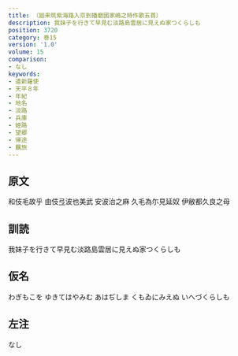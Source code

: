 ```yaml
---
title: （廻来筑紫海路入京到播磨國家嶋之時作歌五首）
description: 我妹子を行きて早見む淡路島雲居に見えぬ家つくらしも
position: 3720
category: 巻15
version: '1.0'
volume: 15
comparison:
- なし
keywords:
- 遣新羅使
- 天平８年
- 年紀
- 地名
- 淡路
- 兵庫
- 姫路
- 望郷
- 帰途
- 羈旅
---
```


## 原文

和伎毛故乎 由伎弖波也美武 安波治之麻 久毛為尓見延奴 伊敝都久良之母

## 訓読

我妹子を行きて早見む淡路島雲居に見えぬ家つくらしも

## 仮名

わぎもこを ゆきてはやみむ あはぢしま くもゐにみえぬ いへづくらしも

## 左注

なし
